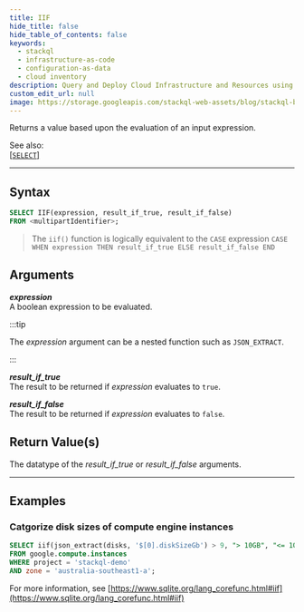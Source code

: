 ```yaml
---
title: IIF
hide_title: false
hide_table_of_contents: false
keywords:
  - stackql
  - infrastructure-as-code
  - configuration-as-data
  - cloud inventory
description: Query and Deploy Cloud Infrastructure and Resources using SQL
custom_edit_url: null
image: https://storage.googleapis.com/stackql-web-assets/blog/stackql-blog-post-featured-image.png
---
```

Returns a value based upon the evaluation of an input expression.  

See also:  
[[` SELECT `]](/docs/language-spec/select)

* * * 

## Syntax

```sql
SELECT IIF(expression, result_if_true, result_if_false) 
FROM <multipartIdentifier>;
```
> The `iif()` function is logically equivalent to the `CASE` expression `CASE WHEN expression THEN result_if_true ELSE result_if_false END`

## Arguments

__*expression*__  
A boolean expression to be evaluated.

:::tip 

The *expression* argument can be a nested function such as `JSON_EXTRACT`.

:::

__*result_if_true*__  
The result to be returned if *expression* evaluates to `true`.

__*result_if_false*__  
The result to be returned if *expression* evaluates to `false`.

## Return Value(s)
The datatype of the *result_if_true* or *result_if_false* arguments.

* * *

## Examples

### Catgorize disk sizes of compute engine instances

```sql
SELECT iif(json_extract(disks, '$[0].diskSizeGb') > 9, "> 10GB", "<= 10GB") as disk_size
FROM google.compute.instances 
WHERE project = 'stackql-demo' 
AND zone = 'australia-southeast1-a';
```

For more information, see [https://www.sqlite.org/lang_corefunc.html#iif](https://www.sqlite.org/lang_corefunc.html#iif)